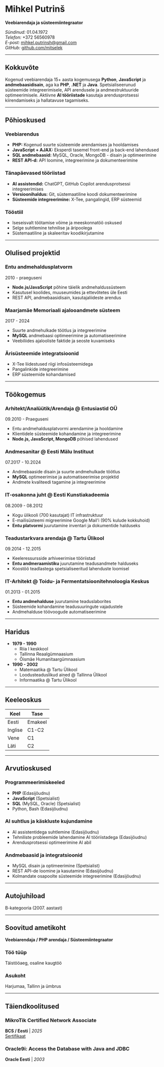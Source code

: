 # Mihkel Putrinš

**Veebiarendaja ja süsteemiintegraator**  

*Sündinud:* 01.04.1972  
*Telefon:* +372 56560978  
*E-post:* <mihkel.putrinsh@gmail.com>  
*GitHub:* [github.com/mitselek](https://github.com/mitselek)  

---

## Kokkuvõte

Kogenud veebiarendaja 15+ aasta kogemusega **Python**, **JavaScript** ja **andmebaasidisain**, aga ka **PHP**, **.NET** ja **Java**. Spetsialiseerunud süsteemide integreerimisele, API arendusele ja andmestruktuuride optimeerimisele. Aktiivne **AI tööriistade** kasutaja arendusprotsessi kiirendamiseks ja hallatavuse tagamiseks.

---

## Põhioskused

### Veebiarendus

- **PHP:** Kogenud suurte süsteemide arendamises ja hooldamises
- **JavaScript + AJAX:** Eksperdi tasemel front-end ja back-end lahendused
- **SQL andmebaasid:** MySQL, Oracle, MongoDB - disain ja optimeerimine
- **REST API-d:** API loomine, integreerimine ja dokumenteerimine

### Tänapäevased tööriistad

- **AI assistendid:** ChatGPT, GitHub Copilot arendusprotsessi integreerimises
- **Versioonihaldus:** Git, süstemaatiline koodi dokumenteerimine
- **Süsteemide integreerimine:** X-Tee, pangalingid, ERP süsteemid

### Tööstiil

- Iseseisvalt töötamise võime ja meeskonnatöö oskused
- Selge suhtlemine tehnilise ja äripoolega
- Süstemaatiline ja skaleeritav koodikirjutamine

---

## Olulised projektid

### Entu andmehaldusplatvorm

2010 - praeguseni

- **Node.js/JavaScript** põhine täielik andmehaldussüsteem
- Kasutusel koolides, muuseumides ja ettevõtetes üle Eesti
- REST API, andmebaasidisain, kasutajaliideste arendus

### Maarjamäe Memoriaali ajalooandmete süsteem

2017 - 2024

- Suurte andmehulkade töötlus ja integreerimine
- **MySQL** andmebaasi optimeerimine ja automatiseerimine
- Veebiliides ajalooliste faktide ja seoste kuvamiseks

### Ärisüsteemide integratsioonid

- X-Tee liidestused riigi infosüsteemidega
- Pangalinkide integreerimine
- ERP süsteemide kohandamised

---

## Töökogemus

### Arhitekt/Analüütik/Arendaja @ Entusiastid OÜ

09.2010 - Praeguseni

- Entu andmehaldusplatvormi arendamine ja hooldamine
- Klientidele süsteemide kohandamine ja integreerimine  
- **Node.js, JavaScript, MongoDB** põhised lahendused

### Andmesanitar @ Eesti Mälu Instituut

07.2017 - 10.2024

- Andmebaaside disain ja suurte andmehulkade töötlus
- **MySQL** optimeerimise ja automatiseerimise projektid
- Andmete kvaliteedi tagamine ja integreerimine

### IT-osakonna juht @ Eesti Kunstiakadeemia

08.2009 - 08.2012

- Kogu ülikooli (700 kasutajat) IT infrastruktuur
- E-mailisüsteemi migreerimine Google Mail'i (90% kulude kokkuhoid)
- **Entu platvormi** juurutamine inventari ja dokumentide halduseks

### Teadustarkvara arendaja @ Tartu Ülikool

09.2014 - 12.2015

- Keeleressursside arhiveerimise tööriistad
- **Entu andmeraamistiku** juurutamine teadusandmete halduseks
- Koostöö teadlastega spetsialiseeritud lahenduste loomisel

### IT-Arhitekt @ Toidu- ja Fermentatsioonitehnoloogia Keskus

01.2013 - 01.2015

- **Entu andmehalduse** juurutamine teaduslaborites
- Süsteemide kohandamine teadusuuringute vajadustele
- Andmehalduse töövoogude automatiseerimine

---

## Haridus

- **1979 - 1990**
  - Riia I keskkool  
  - Tallinna Reaalgümnaasium  
  - Õismäe Humanitaargümnaasium  
- **1990 - 2002**
  - Matemaatika @ Tartu Ülikool  
  - Loodusteaduslikud ained @ Tallinna Ülikool  
  - Informaatika @ Tartu Ülikool  

---

## Keeleoskus

| Keel | Tase |
|------|------|
| Eesti | Emakeel |
| Inglise | C1-C2 |
| Vene | C1 |
| Läti | C2 |

---

## Arvutioskused

### Programmeerimiskeeled

- **PHP** (Edasijõudnu)
- **JavaScript** (Spetsialist)
- **SQL** (MySQL, Oracle) (Spetsialist)
- Python, Bash (Edasijõudnu)

### AI suhtlus ja käskluste kujundamine

- AI assistentidega suhtlemine (Edasijõudnu)
- Tehniliste probleemide lahendamine AI tööriistadega (Edasijõudnu)
- Arendusprotsessi optimeerimine AI abil

### Andmebaasid ja integratsioonid

- MySQL disain ja optimeerimine (Spetsialist)
- REST API-de loomine ja kasutamine (Edasijõudnu)
- Kolmandate osapoolte süsteemide integreerimine (Edasijõudnu)

---

## Autojuhiload

B-kategooria (2007. aastast)

---

## Soovitud ametikoht

**Veebiarendaja / PHP arendaja / Süsteemiintegraator**  

### Töö tüüp

Täistööaeg, osaline kaugtöö

### Asukoht

Harjumaa, Tallinn ja ümbrus

---

## Täiendkoolitused

### MikroTik Certified Network Associate

**BCS / Eesti** | *2025*  
[Sertifikaat](https://mikrotik.com/training/certificates/c435725c169688618b68)

### Oracle9i: Access the Database with Java and JDBC

**Oracle Eesti** | *2003*
